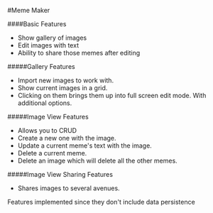 #Meme Maker

####Basic Features

* Show gallery of images
* Edit images with text
* Ability to share those memes after editing


#####Gallery Features
* Import new images to work with.
* Show current images in a grid.
* Clicking on them brings them up into full screen edit mode. With additional options.

#####Image View Features
* Allows you to CRUD
* Create a new one with the image.
* Update a current meme's text with the image.
* Delete a current meme.
* Delete an image which will delete all the other memes.

#####Image View Sharing Features
* Shares images to several avenues.


Features implemented since they don't include data persistence
